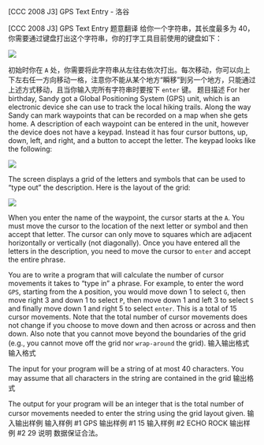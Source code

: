 



[CCC 2008 J3] GPS Text Entry - 洛谷














[CCC 2008 J3] GPS Text Entry
题意翻译
给你一个字符串，其长度最多为 $40$，你需要通过键盘打出这个字符串，你的打字工具目前使用的键盘如下：

![](https://cdn.luogu.com.cn/upload/image_hosting/btdfon2b.png)

初始时你在 `A` 处，你需要将此字符串从左往右依次打出。每次移动，你可以向上下左右任一方向移动一格，注意你不能从某个地方“瞬移”到另一个地方，只能通过上述方式移动，且当你输入完所有字符串时要按下 `enter` 键。
题目描述
For her birthday, Sandy got a Global Positioning System (GPS) unit, which is an electronic device she can use to track the local hiking trails. Along the way Sandy can mark waypoints that can be recorded on a map when she gets home. A description of each waypoint can be entered in the unit, however the device does not have a keypad. Instead it has four cursor buttons, up, down, left, and right, and a button to accept the letter. The keypad looks like the following:

![](https://cdn.luogu.com.cn/upload/image_hosting/cqgjhd0p.png)

The screen displays a grid of the letters and symbols that can be used to “type out” the description. Here is the layout of the grid:

![](https://cdn.luogu.com.cn/upload/image_hosting/btdfon2b.png)

When you enter the name of the waypoint, the cursor starts at the `A`. You must move the cursor to the location of the next letter or symbol and then accept that letter. The cursor can only move to squares which are adjacent horizontally or vertically (not diagonally). Once you have entered all the letters in the description, you need to move the cursor to `enter` and accept the entire phrase.

You are to write a program that will calculate the number of cursor movements it takes to “type in” a phrase. For example, to enter the word `GPS`, starting from the `A` position, you would move down $1$ to select `G`, then move right $3$ and down $1$ to select `P`, then move down 1 and left $3$ to select `S` and finally move down $1$ and right $5$ to select `enter`. This is a total of $15$ cursor movements. Note that the total number of cursor movements does not change if you choose to move down and then across or across and then down. Also note that you cannot move beyond the boundaries of the grid (e.g., you cannot move off the grid nor `wrap-around` the grid).
输入输出格式
输入格式

The input for your program will be a string of at most $40$ characters. You may assume that all characters in the string are contained in the grid
输出格式

The output for your program will be an integer that is the total number of cursor movements needed
to enter the string using the grid layout given.
输入输出样例
输入样例 #1
GPS
输出样例 #1
15
输入样例 #2
ECHO ROCK
输出样例 #2
29
说明
数据保证合法。






